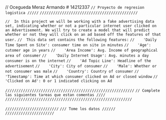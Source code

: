 // Ocegueda Meraz Armando # 14212337 
`// Proyecto de regresion logistica /////`
`////////////////////////////////////////////`

`//  In this project we will be working with a fake advertising data set, indicating whether or not a particular internet user clicked on an Advertisement. We will try to create a model that will predict whether or not they will click on an ad based off the features of that user.`
`//  This data set contains the following features:`
`//    'Daily Time Spent on Site': consumer time on site in minutes`
`//    'Age': cutomer age in years`
`//    'Area Income': Avg. Income of geographical area of consumer`
`//    'Daily Internet Usage': Avg. minutes a day consumer is on the internet`
`//    'Ad Topic Line': Headline of the advertisement`
`//    'City': City of consumer`
`//    'Male': Whether or not consumer was male`
`//    'Country': Country of consumer`
`//    'Timestamp': Time at which consumer clicked on Ad or closed window`
`//    'Clicked on Ad': 0 or 1 indicated clicking on Ad`

`//////////////////////////////////////////////////////////`
`// Complete las siguientes tareas que estan comentas ////`
`/////////////////////////////////////////////////////////`



`////////////////////////`
`/// Tome los datos //////`
`//////////////////////`